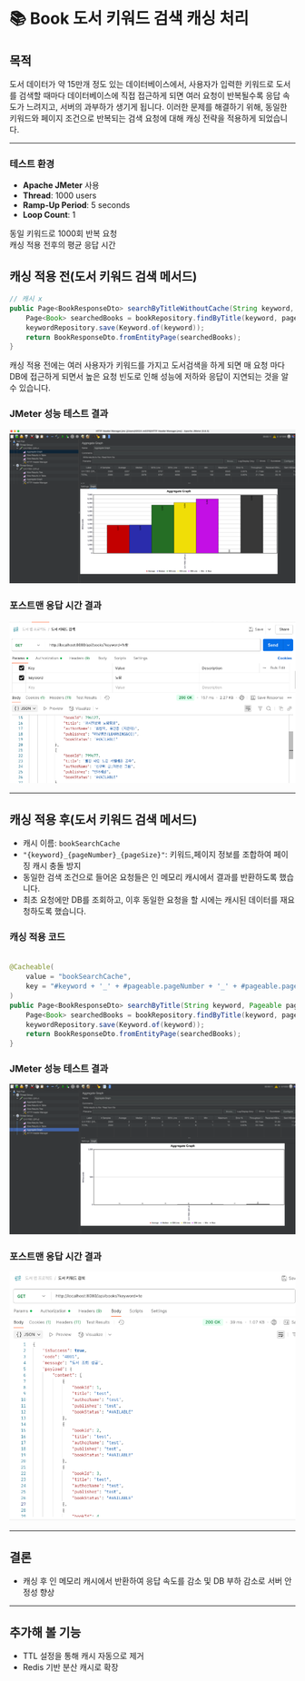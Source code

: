 # 📚 Book 도서 키워드 검색 캐싱 처리

## 목적

도서 데이터가 약 15만개 정도 있는 데이터베이스에서, 사용자가 입력한 키워드로 도서를 검색할 때마다 데이터베이스에 직접 접근하게 되면 여러 요청이 반복될수록 응답 속도가
느려지고, 서버의 과부하가 생기게 됩니다.
이러한 문제를 해결하기 위해, 동일한 키워드와 페이지 조건으로 반복되는 검색 요청에 대해 캐싱 전략을 적용하게 되었습니다.

---

### 테스트 환경

- **Apache JMeter** 사용
- **Thread**: 1000 users
- **Ramp-Up Period**: 5 seconds
- **Loop Count**: 1

동일 키워드로 1000회 반복 요청<br>
캐싱 적용 전후의 평균 응답 시간

## 캐싱 적용 전(도서 키워드 검색 메서드)

```java
// 캐시 x
public Page<BookResponseDto> searchByTitleWithoutCache(String keyword, Pageable pageable) {
    Page<Book> searchedBooks = bookRepository.findByTitle(keyword, pageable);
    keywordRepository.save(Keyword.of(keyword));
    return BookResponseDto.fromEntityPage(searchedBooks);
}
```

캐싱 적용 전에는 여러 사용자가 키워드를 가지고 도서검색을 하게 되면 매 요청 마다 DB에 접근하게 되면서 높은 요청 빈도로 인해 성능에 저하와 응답이 지연되는 것을 알 수
있습니다.

### JMeter 성능 테스트 결과

![img_1.png](image/ysV1.png)

### 포스트맨 응답 시간 결과

![img.png](image/img.png)

---

## 캐싱 적용 후(도서 키워드 검색 메서드)

- 캐시 이름: `bookSearchCache`
- `"{keyword}_{pageNumber}_{pageSize}"`: 키워드,페이지 정보를 조합하여 페이징 캐시 충돌 방지
- 동일한 검색 조건으로 들어온 요청들은 인 메모리 캐시에서 결과를 반환하도록 했습니다.
- 최초 요청에만 DB를 조회하고, 이후 동일한 요청을 할 시에는 캐시된 데이터를 재요청하도록 했습니다.

### 캐싱 적용 코드

```java

@Cacheable(
    value = "bookSearchCache",
    key = "#keyword + '_' + #pageable.pageNumber + '_' + #pageable.pageSize"
)
public Page<BookResponseDto> searchByTitle(String keyword, Pageable pageable) {
    Page<Book> searchedBooks = bookRepository.findByTitle(keyword, pageable);
    keywordRepository.save(Keyword.of(keyword));
    return BookResponseDto.fromEntityPage(searchedBooks);
}
```

### JMeter 성능 테스트 결과

![img.png](image/ysV2.png)

### 포스트맨 응답 시간 결과

![img.png](image/postV2.png)

---

## 결론

- 캐싱 후 인 메모리 캐시에서 반환하여 응답 속도를 감소 및 DB 부하 감소로 서버 안정성 향상

---

## 추가해 볼 기능

- TTL 설정을 통해 캐시 자동으로 제거
- Redis 기반 분산 캐시로 확장